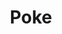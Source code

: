 ---
abv: 4.7%
alt:
availability: Keg
bitterness: 
description: A Berliner Weiss that is barrel aged for 2 months to create a dry, lightly tart ale.
gravity: 
hops: 
ibu: 3
img: poke.jpg
layout: beer
malt: 
modal-id: poke
title: Poke
on-tap: yup
sourness: 
style: Berliner Weisse
---